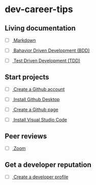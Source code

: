 # dev-career-tips


## Living documentation

- [ ] [
  Markdown
](
  https://github.com/adam-p/markdown-here/wiki/Markdown-Cheatsheet
)
- [ ] [
  Bahavior Driven Development (BDD)
](
  https://en.wikipedia.org/wiki/Behavior-driven_development
)

- [ ] [
  Test Driven Development (TDD)
](
  https://en.wikipedia.org/wiki/Test-driven_development
)

## Start projects

- [ ] [
  Create a Github account
](
  https://github.com/
)

- [ ] [
  Install Github Desktop
](
  https://desktop.github.com/
)

- [ ] [
  Create a Github page
](
  https://pages.github.com/
)

- [ ] [
  Install Visual Studio Code
](
  https://code.visualstudio.com/download
)

## Peer reviews

- [ ] [
  Zoom
](
  https://zoom.us/support/download
)

## Get a developer reputation

- [ ] [
  Create a developer profile
](
  https://stackoverflow.com/
)
